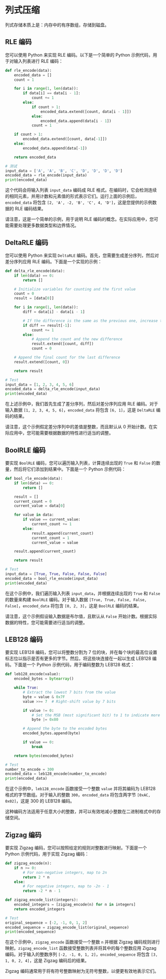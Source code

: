 # 列式压缩

列式存储本质上是：内存中的有序数组，存储到磁盘。

## RLE 编码

您可以使用 Python 来实现 RLE 编码。以下是一个简单的 Python 示例代码，用于对输入列表进行 RLE 编码：

```python
def rle_encode(data):
    encoded_data = []
    count = 1

    for i in range(1, len(data)):
        if data[i] == data[i - 1]:
            count += 1
        else:
            if count > 1:
                encoded_data.extend([count, data[i - 1]])
            else:
                encoded_data.append(data[i - 1])
            count = 1

    if count > 1:
        encoded_data.extend([count, data[-1]])
    else:
        encoded_data.append(data[-1])

    return encoded_data

# 测试
input_data = ['A', 'A', 'B', 'C', 'D', 'D', 'D', 'D']
encoded_data = rle_encode(input_data)
print(encoded_data)
```

这个代码会将输入列表 `input_data` 编码成 RLE 格式。在编码时，它会检测连续的相同元素，并用计数和元素值的形式表示它们。运行上面的示例后，`encoded_data` 将包含 `[2, 'A', -2, 'B', 'C', 4, 'D']`，这是您提供的示例数据的 RLE 编码结果。

请注意，这是一个简单的示例，用于说明 RLE 编码的概念。在实际应用中，您可能需要处理更多数据类型和边界情况。

## DeltaRLE 编码

您可以使用 Python 来实现 `DeltaRLE` 编码。首先，您需要生成差分序列，然后对差分序列应用 RLE 编码。下面是一个实现的示例：

```python
def delta_rle_encode(data):
    if len(data) == 0:
        return []

    # Initialize variables for counting and the first value
    count = 0
    result = [data[0]]

    for i in range(1, len(data)):
        diff = data[i] - data[i - 1]

        # If the difference is the same as the previous one, increase the count
        if diff == result[-1]:
            count += 1
        else:
            # Append the count and the new difference
            result.extend([count, diff])
            count = 0

    # Append the final count for the last difference
    result.extend([count, 0])

    return result

# Test
input_data = [1, 2, 3, 4, 5, 6]
encoded_data = delta_rle_encode(input_data)
print(encoded_data)
```

在上述示例中，我们首先生成了差分序列，然后对差分序列应用 RLE 编码。对于输入数据 `[1, 2, 3, 4, 5, 6]`，`encoded_data` 将包含 `[6, 1]`，这是 `DeltaRLE` 编码的结果。

请注意，这个示例假定差分序列中的差值是整数，而且默认从 0 开始计数。在实际应用中，您可能需要根据数据的特性进行适当的调整。

## BoolRLE 编码

要实现 `BoolRLE` 编码，您可以遍历输入列表，计算连续出现的 `True` 和 `False` 的数量，然后将它们添加到结果中。下面是一个 Python 示例代码：

```python
def bool_rle_encode(data):
    if len(data) == 0:
        return []

    result = []
    current_count = 0
    current_value = data[0]

    for value in data:
        if value == current_value:
            current_count += 1
        else:
            result.append(current_count)
            current_count = 1
            current_value = value

    result.append(current_count)

    return result

# Test
input_data = [True, True, False, False, False]
encoded_data = bool_rle_encode(input_data)
print(encoded_data)
```

在这个示例中，我们遍历输入列表 `input_data`，并根据连续出现的 `True` 和 `False` 的数量来构建 `BoolRLE` 编码。对于输入数据 `[True, True, False, False, False]`，`encoded_data` 将包含 `[0, 2, 3]`，这是 `BoolRLE` 编码的结果。

请注意，这个示例假设输入数据是布尔值，且默认从 `False` 开始计数。根据实际数据的特性，您可能需要进行适当的调整。

## LEB128 编码

要实现 LEB128 编码，您可以将整数分割为 7 位的块，并在每个块的最高位设置标志位以指示是否有更多的字节。然后，将这些块连接在一起以生成 LEB128 编码。下面是一个 Python 示例代码，用于编码整数为 LEB128 格式：

```python
def leb128_encode(value):
    encoded_bytes = bytearray()

    while True:
        # Extract the lowest 7 bits from the value
        byte = value & 0x7F
        value >>= 7  # Right-shift value by 7 bits

        if value != 0:
            # Set the MSB (most significant bit) to 1 to indicate more bytes
            byte |= 0x80

        # Append the byte to the encoded bytes
        encoded_bytes.append(byte)

        if value == 0:
            break

    return bytes(encoded_bytes)

# Test
number_to_encode = 300
encoded_data = leb128_encode(number_to_encode)
print(encoded_data)
```

在这个示例中，`leb128_encode` 函数接受一个整数 `value` 并将其编码为 LEB128 格式的字节数组。对于输入的整数 `300`，`encoded_data` 将包含两字节 `[0xAC, 0x02]`，这是 300 的 LEB128 编码。

这种编码方法适用于任意大小的整数，并可以有效地减小整数在二进制格式中的存储空间。

## Zigzag 编码

要实现 Zigzag 编码，您可以按照给定的规则对整数进行映射。下面是一个 Python 示例代码，用于实现 Zigzag 编码：

```python
def zigzag_encode(n):
    if n >= 0:
        # For non-negative integers, map to 2n
        return 2 * n
    else:
        # For negative integers, map to -2n - 1
        return -2 * n - 1

def zigzag_encode_list(integers):
    encoded_integers = [zigzag_encode(n) for n in integers]
    return encoded_integers

# Test
original_sequence = [-2, -1, 0, 1, 2]
encoded_sequence = zigzag_encode_list(original_sequence)
print(encoded_sequence)
```

在这个示例中，`zigzag_encode` 函数接受一个整数 `n` 并根据 Zigzag 编码规则进行映射。`zigzag_encode_list` 函数接受整数列表并将其中的每个整数应用 Zigzag 编码。对于输入的整数序列 `[-2, -1, 0, 1, 2]`，`encoded_sequence` 将包含 `[3, 1, 0, 2, 4]`，这是 Zigzag 编码后的结果。

Zigzag 编码通常用于将有符号整数映射为无符号整数，以便更有效地表示它们。
